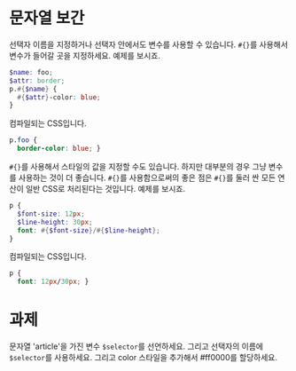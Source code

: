 # 문자열 보간

선택자 이름을 지정하거나 선택자 안에서도 변수를 사용할 수 있습니다. `#{}`를 사용해서 변수가 들어갈 곳을 지정하세요. 예제를 보시죠.

```scss
$name: foo;
$attr: border;
p.#{$name} {
  #{$attr}-color: blue;
}
```

컴파일되는 CSS입니다.

```css
p.foo {
  border-color: blue; }
```

 `#{}`를 사용해서 스타일의 값을 지정할 수도 있습니다. 하지만 대부분의 경우 그냥 변수를 사용하는 것이 더 좋습니다. `#{}`를 사용함으로써의 좋은 점은 `#{}`를 둘러 싼 모든 연산이 일반 CSS로 처리된다는 것입니다. 예제를 보시죠.

```scss
p {
  $font-size: 12px;
  $line-height: 30px;
  font: #{$font-size}/#{$line-height};
}
```

컴파일되는 CSS입니다.

```css
p {
  font: 12px/30px; }
```

# 과제

문자열 'article'을 가진 변수 `$selector`를 선언하세요. 그리고 선택자의 이름에 `$selector`를 사용하세요. 그리고 color 스타일을 추가해서 #ff0000를 할당하세요.
